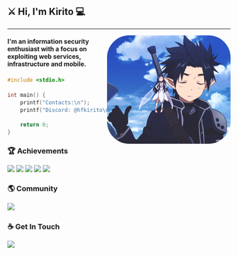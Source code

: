 ## ⚔️ Hi, I'm Kirito :computer:

------------

<img align="right" alt="kirito" height="245" style="border-radius:50px;" src="https://raw.githubusercontent.com/kiritorce/kiritorce/main/dist/kiritoelf.gif">

#### I'm an information security enthusiast with a focus on exploiting web services, infrastructure and mobile.
  
</div>

```c
#include <stdio.h>

int main() {
    printf("Contacts:\n");
    printf("Discord: @hfkirito\n");
 
    return 0;
}
```
  
### 🏆 Achievements

<div>
<a href="https://cve.mitre.org/cgi-bin/cvename.cgi?name=CVE-2021-36568" target="_blank"><img src="https://i.ibb.co/c3mb4Vt/CVE-2021-36568.png" target="_blank"></a> 
<a href="https://cve.mitre.org/cgi-bin/cvename.cgi?name=CVE-2022-2222" target="_blank"><img src="https://i.ibb.co/X5sLnqz/CVE-2022-2222.png" target="_blank"></a> 
<a href="https://cve.mitre.org/cgi-bin/cvename.cgi?name=CVE-2022-2546" target="_blank"><img src="https://i.ibb.co/RDXMtkw/CVE-2022-2546.png" target="_blank"></a>
<a href="https://cve.mitre.org/cgi-bin/cvename.cgi?name=CVE-2022-2654" target="_blank"><img src="https://i.ibb.co/hKxJrq2/CVE-2022-2654.png" target="_blank"></a> 
<a href="https://cve.mitre.org/cgi-bin/cvename.cgi?name=CVE-2022-2655" target="_blank"><img src="https://i.ibb.co/dfhZ3F0/CVE-2022-2655.png" target="_blank"></a> 
</div>

  
  ### 🌎 Community
<div>
<a href="https://discord.gg/Haxg3BzqtH" target="_blank"><img src="https://i.ibb.co/PGjNthq/hackingforce.png" target="_blank"></a> 
</div>

### ☕ Get In Touch
<div> 
  <a href="https://www.linkedin.com/in/kiritorce/" target="_blank"><img src="https://img.shields.io/badge/-LinkedIn-%230077B5?style=for-the-badge&logo=linkedin&logoColor=white" target="_blank"></a>  
</div>
